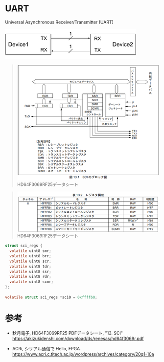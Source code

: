 # UART

Universal Asynchronous Receiver/Transmitter (UART)

![](./img/UART.PNG)

> ![](./img/SCI-BLK.PNG)\
> HD64F3069RF25データシート

> ![](./img/REG-ADDR.PNG)\
> HD64F3069RF25データシート

```c
struct sci_regs {
  volatile uint8 smr;
  volatile uint8 brr;
  volatile uint8 scr;
  volatile uint8 tdr;
  volatile uint8 ssr;
  volatile uint8 rdr;
  volatile uint8 scmr;
};

volatile struct sci_regs *sci0 = 0xffffb0;
```

# 参考

- 秋月電子, HD64F3069RF25 PDFデータシート, "13. SCI"
https://akizukidenshi.com/download/ds/renesas/hd64f3069r.pdf

- ACRi, シリアル通信で Hello, FPGA
https://www.acri.c.titech.ac.jp/wordpress/archives/category/20q1-10a
